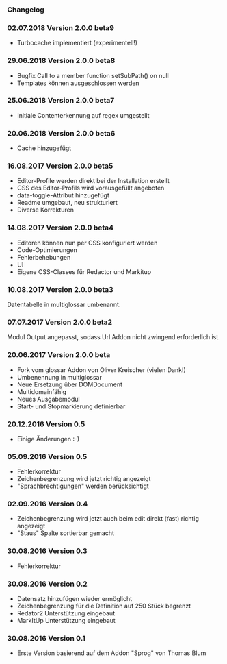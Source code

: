 
### Changelog ###

### 02.07.2018 Version 2.0.0 beta9 ###

- Turbocache implementiert (experimentell!)

### 29.06.2018 Version 2.0.0 beta8 ###

- Bugfix Call to a member function setSubPath() on null
- Templates können ausgeschlossen werden

### 25.06.2018 Version 2.0.0 beta7 ###

- Initiale Contenterkennung auf regex umgestellt

### 20.06.2018 Version 2.0.0 beta6 ###

- Cache hinzugefügt

### 16.08.2017 Version 2.0.0 beta5 ###

- Editor-Profile werden direkt bei der Installation erstellt
- CSS des Editor-Profils wird vorausgefüllt angeboten
- data-toggle-Attribut hinzugefügt
- Readme umgebaut, neu strukturiert
- Diverse Korrekturen

### 14.08.2017 Version 2.0.0 beta4 ###

- Editoren können nun per CSS konfiguriert werden
- Code-Optimierungen
- Fehlerbehebungen
- UI
- Eigene CSS-Classes für Redactor und Markitup

### 10.08.2017 Version 2.0.0 beta3 ###

Datentabelle in multiglossar umbenannt.


### 07.07.2017 Version 2.0.0 beta2 ###

Modul Output angepasst, sodass Url Addon nicht zwingend erforderlich ist.

### 20.06.2017 Version 2.0.0 beta ###

- Fork vom glossar Addon von Oliver Kreischer (vielen Dank!)
- Umbenennung in multiglossar
- Neue Ersetzung über DOMDocument
- Multidomainfähig
- Neues Ausgabemodul
- Start- und Stopmarkierung definierbar

### 20.12.2016 Version 0.5 ###

- Einige Änderungen :-)

### 05.09.2016 Version 0.5 ###

- Fehlerkorrektur
- Zeichenbegrenzung wird jetzt richtig angezeigt
- "Sprachbrechtigungen" werden berücksichtigt

### 02.09.2016 Version 0.4 ###

- Zeichenbegrenzung wird jetzt auch beim edit direkt (fast) richtig angezeigt
- "Staus" Spalte sortierbar gemacht

### 30.08.2016 Version 0.3 ###

- Fehlerkorrektur

### 30.08.2016 Version 0.2 ###

- Datensatz hinzufügen wieder ermöglicht
- Zeichenbegrenzung für die Definition auf 250 Stück begrenzt
- Redator2 Unterstützung eingebaut
- MarkItUp Unterstützung eingebaut


### 30.08.2016 Version 0.1 ###

- Erste Version basierend auf dem Addon "Sprog" von Thomas Blum
